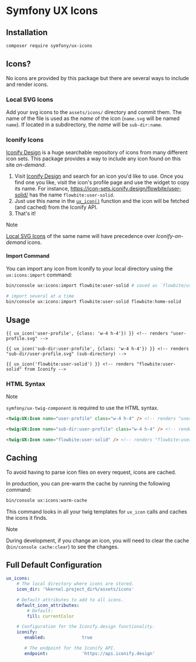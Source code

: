 # Symfony UX Icons

## Installation

```bash
composer require symfony/ux-icons
```

## Icons?

No icons are provided by this package but there are several ways to include and render icons. 

### Local SVG Icons

Add your svg icons to the `assets/icons/` directory and commit them.
The name of the file is used as the _name_ of the icon (`name.svg` will be named `name`).
If located in a subdirectory, the _name_ will be `sub-dir:name`.

### Iconify Icons

[Iconify Design](https://iconify.design/) is a huge searchable repository of icons from many different icon sets.
This package provides a way to include any icon found on this site _on-demand_.

1. Visit [Iconify Design](https://icon-sets.iconify.design/) and search for an icon
   you'd like to use. Once you find one you like, visit the icon's profile page and use the widget
   to copy its name. For instance, https://icon-sets.iconify.design/flowbite/user-solid/ has the name
   `flowbite:user-solid`.
2. Just use this name in the [`ux_icon()`](#usage) function and the icon will be fetched (and cached)
   from the Iconify API.
3. That's it!

> [!NOTE]
> [Local SVG Icons](#local-svg-icons) of the same name will have precedence over _Iconify-on-demand_ icons.

#### Import Command

You can import any icon from Iconify to your local directory using the `ux:icons:import` command:

 ```bash
 bin/console ux:icons:import flowbite:user-solid # saved as `flowbite/user-solid.svg` and name is `flowbite:user-solid`

 # import several at a time
 bin/console ux:icons:import flowbite:user-solid flowbite:home-solid
 ```

## Usage

```twig
{{ ux_icon('user-profile', {class: 'w-4 h-4'}) }} <!-- renders "user-profile.svg" -->

{{ ux_icon('sub-dir:user-profile', {class: 'w-4 h-4'}) }} <!-- renders "sub-dir/user-profile.svg" (sub-directory) -->

{{ ux_icon('flowbite:user-solid') }} <!-- renders "flowbite:user-solid" from Iconify -->
```

### HTML Syntax

> [!NOTE]
> `symfony/ux-twig-component` is required to use the HTML syntax.

```html
<twig:UX:Icon name="user-profile" class="w-4 h-4" /> <!-- renders "user-profile.svg" -->

<twig:UX:Icon name="sub-dir:user-profile" class="w-4 h-4" /> <!-- renders "sub-dir/user-profile.svg" (sub-directory) -->

<twig:UX:Icon name="flowbite:user-solid" /> <!-- renders "flowbite:user-solid" from Iconify -->
```

## Caching

To avoid having to parse icon files on every request, icons are cached.

In production, you can pre-warm the cache by running the following command:

```bash
bin/console ux:icons:warm-cache
```

This command looks in all your twig templates for `ux_icon` calls and caches the icons it finds.

> [!NOTE]
> During development, if you change an icon, you will need to clear the cache (`bin/console cache:clear`)
> to see the changes.

## Full Default Configuration

```yaml
ux_icons:
    # The local directory where icons are stored.
    icon_dir: '%kernel.project_dir%/assets/icons'

    # Default attributes to add to all icons.
    default_icon_attributes:
        # Default:
        fill: currentColor

    # Configuration for the Iconify.design functionality.
    iconify:
       enabled:              true

       # The endpoint for the Iconify API.
       endpoint:             'https://api.iconify.design'
```
